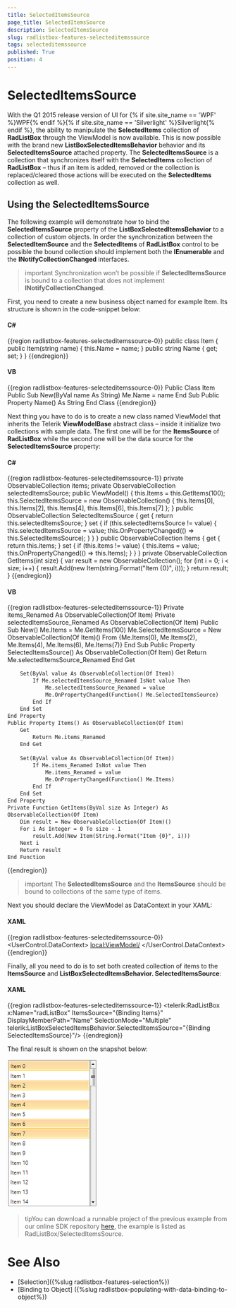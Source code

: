 ```yaml
---
title: SelectedItemsSource
page_title: SelectedItemsSource
description: SelectedItemsSource
slug: radlistbox-features-selecteditemssource
tags: selecteditemssource
published: True
position: 4
---
```


# SelectedItemsSource

With the Q1 2015 release version of UI for {% if site.site_name == 'WPF' %}WPF{% endif %}{% if site.site_name == 'Silverlight' %}Silverlight{% endif %}, the ability to manipulate the __SelectedItems__ collection of __RadListBox__ through the ViewModel is now available. This is now possible with the brand new __ListBoxSelectedItemsBehavior__ behavior and its __SelectedItemsSource__ attached property. The __SelectedItemsSource__ is a collection that synchronizes itself with the __SelectedItems__ collection of __RadListBox__ – thus if an item is added, removed or the collection is replaced/cleared those actions will be executed on the __SelectedItems__ collection as well.

## Using the SelectedItemsSource

The following example will demonstrate how to bind the __SelectedItemsSource__ property of the __ListBoxSelectedItemsBehavior__ to a collection of custom objects. In order the synchronization between the __SelectedItemSource__ and the __SelectedItems__ of __RadListBox__ control to be possible the bound collection should implement both the __IEnumerable__ and the __INotifyCollectionChanged__ interfaces.

>important Synchronization won’t be possible if __SelectedItemsSource__ is bound to a collection that does not implement __INotifyCollectionChanged__.

First, you need to create a new business object named for example Item. Its structure is shown in the code-snippet below:

#### __C#__

{{region radlistbox-features-selecteditemssource-0}}
	public class Item
	{
		public Item(string name)
		{
			this.Name = name;
		}
		public string Name { get; set; }
	}
{{endregion}}

#### __VB__

{{region radlistbox-features-selecteditemssource-0}}
	Public Class Item
		Public Sub New(ByVal name As String)
			Me.Name = name
		End Sub
		Public Property Name() As String
	End Class
{{endregion}}

Next thing you have to do is to create a new class named ViewModel that inherits the Telerik __ViewModelBase__ abstract class – inside it initialize two collections with sample data. The first one will be for the __ItemsSource__ of __RadListBox__ while the second one will be the data source for the __SelectedItemsSource__ property:

#### __C#__

{{region radlistbox-features-selecteditemssource-1}}
	private ObservableCollection<Item> items;
	private ObservableCollection<Item> selectedItemsSource;
	public ViewModel()
	{
		this.Items = this.GetItems(100);
		this.SelectedItemsSource = new ObservableCollection<Item>() { this.Items[0], this.Items[2], this.Items[4], this.Items[6], this.Items[7] }; 
	}
	public ObservableCollection<Item> SelectedItemsSource
	{
		get
		{
			return this.selectedItemsSource;
		}
		set
		{
			if (this.selectedItemsSource != value)
			{
				this.selectedItemsSource = value;
				this.OnPropertyChanged(() => this.SelectedItemsSource);
			}
		}
	}
	public ObservableCollection<Item> Items
	{
		get
		{
			return this.items;
		}
		set
		{
			if (this.items != value)
			{
				this.items = value;
				this.OnPropertyChanged(() => this.Items);
			}
		}
	}
	private ObservableCollection<Item> GetItems(int size)
	{
		var result = new ObservableCollection<Item>();
		for (int i = 0; i < size; i++)
		{
			result.Add(new Item(string.Format("Item {0}", i)));
		}
		return result;
	}
{{endregion}}

#### __VB__

{{region radlistbox-features-selecteditemssource-1}}
	Private items_Renamed As ObservableCollection(Of Item)
	Private selectedItemsSource_Renamed As ObservableCollection(Of Item)
	Public Sub New()
			Me.Items = Me.GetItems(100)
			Me.SelectedItemsSource = New ObservableCollection(Of Item)() From {Me.Items(0), Me.Items(2), Me.Items(4), Me.Items(6), Me.Items(7)}
	End Sub
	Public Property SelectedItemsSource() As ObservableCollection(Of Item)
		Get
			Return Me.selectedItemsSource_Renamed
		End Get

		Set(ByVal value As ObservableCollection(Of Item))
			If Me.selectedItemsSource_Renamed IsNot value Then
				Me.selectedItemsSource_Renamed = value
				Me.OnPropertyChanged(Function() Me.SelectedItemsSource)
			End If
		End Set
	End Property
	Public Property Items() As ObservableCollection(Of Item)
		Get
			Return Me.items_Renamed
		End Get

		Set(ByVal value As ObservableCollection(Of Item))
			If Me.items_Renamed IsNot value Then
				Me.items_Renamed = value
				Me.OnPropertyChanged(Function() Me.Items)
			End If
		End Set
	End Property
	Private Function GetItems(ByVal size As Integer) As ObservableCollection(Of Item)
		Dim result = New ObservableCollection(Of Item)()
		For i As Integer = 0 To size - 1
			result.Add(New Item(String.Format("Item {0}", i)))
		Next i
		Return result
	End Function
{{endregion}}

>important The __SelectedItemsSource__ and the __ItemsSource__ should be bound to collections of the same type of items.

Next you should declare the ViewModel as DataContext in your XAML:

#### __XAML__

{{region radlistbox-features-selecteditemssource-0}}
	<UserControl.DataContext>
        <local:ViewModel/>
	</UserControl.DataContext>
{{endregion}}

Finally, all you need to do is to set both created collection of items to the __ItemsSource__ and __ListBoxSelectedItemsBehavior. SelectedItemsSource__:

#### __XAML__

{{region radlistbox-features-selecteditemssource-1}}
	<telerik:RadListBox x:Name="radListBox" ItemsSource="{Binding Items}"
                        DisplayMemberPath="Name"
                        SelectionMode="Multiple"
                        telerik:ListBoxSelectedItemsBehavior.SelectedItemsSource="{Binding SelectedItemsSource}"/>
{{endregion}}

The final result is shown on the snapshot below:

![radlistbox-features-selecteditemssource-1](images/radlistbox_features_selecteditemssource_01.png)

>tipYou can download a runnable project of the previous example from our online SDK repository [here](https://github.com/telerik/xaml-sdk), the example is listed as RadListBox/SelectedItemsSource.

# See Also

* [Selection]({%slug radlistbox-features-selection%})
* [Binding to Object] ({%slug radlistbox-populating-with-data-binding-to-object%})